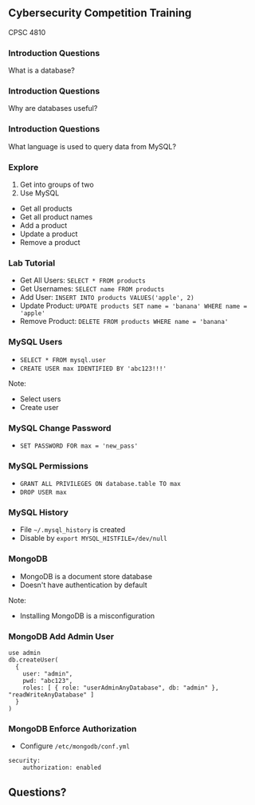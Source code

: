 ## Cybersecurity Competition Training

CPSC 4810



### Introduction Questions

What is a database?



### Introduction Questions
Why are databases useful?



### Introduction Questions
What language is used to query data from MySQL?



### Explore

1. Get into groups of two
2. Use MySQL
  * Get all products
  * Get all product names
  * Add a product
  * Update a product
  * Remove a product



### Lab Tutorial

* Get All Users: `SELECT * FROM products`
* Get Usernames: `SELECT name FROM products`
* Add User: `INSERT INTO products VALUES('apple', 2)`
* Update Product: `UPDATE products SET name = 'banana' WHERE name = 'apple'`
* Remove Product: `DELETE FROM products WHERE name = 'banana'`



### MySQL Users

* `SELECT * FROM mysql.user`
* `CREATE USER max IDENTIFIED BY 'abc123!!!'`

Note:
* Select users
* Create user



### MySQL Change Password

* `SET PASSWORD FOR max = 'new_pass'`



### MySQL Permissions

* `GRANT ALL PRIVILEGES ON database.table TO max`
* `DROP USER max`



### MySQL History

* File `~/.mysql_history` is created
* Disable by `export MYSQL_HISTFILE=/dev/null`



### MongoDB

* MongoDB is a document store database
* Doesn't have authentication by default

Note:
* Installing MongoDB is a misconfiguration



### MongoDB Add Admin User

```
use admin
db.createUser(
  {
    user: "admin",
    pwd: "abc123",
    roles: [ { role: "userAdminAnyDatabase", db: "admin" }, "readWriteAnyDatabase" ]
  }
)
```



### MongoDB Enforce Authorization

* Configure `/etc/mongodb/conf.yml`

```
security:
    authorization: enabled
```



## Questions?

